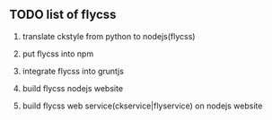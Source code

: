 ## TODO list of flycss

1. translate ckstyle from python to nodejs(flycss)

2. put flycss into npm

3. integrate flycss into gruntjs

4. build flycss nodejs website

5. build flycss web service(ckservice|flyservice) on nodejs website
